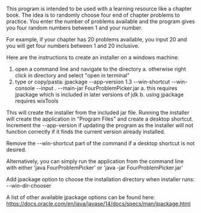 This program is intended to be used with a learning resource like a chapter 
book. The idea is to randomly choose four end of chapter problems to practice. 
You enter the number of problems available and the program gives you four 
random numbers between 1 and your number.

For example, if your chapter has 20 problems available, you input 20 and you 
will get four numbers between 1 and 20 inclusive.



Here are the instructions to create an installer on a windows machine:

1. open a command line and navigate to the directory
	a. otherwise right click in directory and select "open in terminal"
2. type or copy/pasta: jpackage --app-version 1.3 --win-shortcut --win-console --input . --main-jar FourProblemPicker.jar
	a. this requires jpackage which is included in later
		versions of jdk 
	b. using jpackage requires wixTools

This will create the installer from the included jar file. Running the installer 
will create the application in "Program Files" and create a desktop shortcut. 
Increment the --app-version if updating the program as the installer will not 
function correctly if it finds the current version already installed.

Remove the --win-shortcut part of the command if a desktop shortcut is not desired.

Alternatively, you can simply run the application from the command line with 
either 'java FourProblemPicker' or 'java -jar FourProblemPicker.jar'

Add jpackage option to choose the installation directory when installer runs:
	--win-dir-chooser 

A list of other available jpackage options can be found here: https://docs.oracle.com/en/java/javase/14/docs/specs/man/jpackage.html
